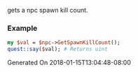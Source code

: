 gets a npc spawn kill count.
### Example

```perl
my $val = $npc->GetSpawnKillCount();
quest::say($val); # Returns uint
```


Generated On 2018-01-15T13:04:48-08:00